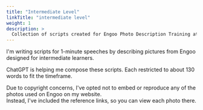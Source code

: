 ```yaml
---
title: "Intermediate Level"
linkTitle: "intermediate level"
weight: 1
description: >
  Collection of scripts created for Engoo Photo Description Training at Intermediate Level
---
```


I'm writing scripts for 1-minute speeches by describing pictures from Engoo designed for intermediate learners.

ChatGPT is helping me compose these scripts.
Each restricted to about 130 words to fit the timeframe.

Due to copyright concerns, I've opted not to embed or reproduce any of the photos used on Engoo on my website.   
Instead, I've included the reference links, so you can view each photo there.
